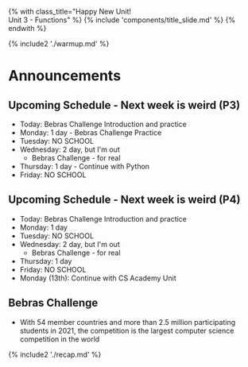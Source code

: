 {% with class_title="Happy New Unit!</br>Unit 3 - Functions" %}
{% include 'components/title_slide.md' %}
{% endwith %}

{% include2 './warmup.md' %}


# Announcements

## Upcoming Schedule - Next week is weird (P3)
- Today: Bebras Challenge Introduction and practice
- Monday: 1 day - Bebras Challenge Practice 
- Tuesday: NO SCHOOL
- Wednesday: 2 day, but I'm out
    - Bebras Challenge - for real
- Thursday: 1 day - Continue with Python
- Friday: NO SCHOOL

## Upcoming Schedule - Next week is weird (P4)
- Today: Bebras Challenge Introduction and practice
- Monday: 1 day
- Tuesday: NO SCHOOL
- Wednesday: 2 day, but I'm out
    - Bebras Challenge - for real
- Thursday: 1 day
- Friday: NO SCHOOL
- Monday (13th): Continue with CS Academy Unit

## Bebras Challenge
- With 54 member countries and more than 2.5 million participating students in 2021, the competition is the largest computer science competition in the world






{% include2 './recap.md' %}
